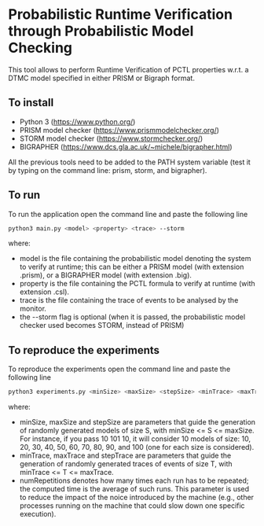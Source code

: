 # Probabilistic Runtime Verification through Probabilistic Model Checking

This tool allows to perform Runtime Verification of PCTL properties w.r.t. a DTMC model specified in either PRISM or Bigraph format.

## To install
- Python 3 (https://www.python.org/)
- PRISM model checker (https://www.prismmodelchecker.org/)
- STORM model checker (https://www.stormchecker.org/)
- BIGRAPHER (https://www.dcs.gla.ac.uk/~michele/bigrapher.html)

All the previous tools need to be added to the PATH system variable (test it by typing on the command line: prism, storm, and bigrapher).

## To run

To run the application open the command line and paste the following line

```bash
python3 main.py <model> <property> <trace> --storm
```

where:
- model is the file containing the probabilistic model denoting the system to verify at runtime; this can be either a PRISM model (with extension .prism), or a BIGRAPHER model (with extension .big).
- property is the file containing the PCTL formula to verify at runtime (with extension .csl).
- trace is the file containing the trace of events to be analysed by the monitor.
- the --storm flag is optional (when it is passed, the probabilistic model checker used becomes STORM, instead of PRISM)

## To reproduce the experiments

To reproduce the experiments open the command line and paste the following line

```bash
python3 experiments.py <minSize> <maxSize> <stepSize> <minTrace> <maxTrace> <stepTrace> <numRepetitions>
```

where:
- minSize, maxSize and stepSize are parameters that guide the generation of randomly generated models of size S, with minSize <= S <= maxSize. For instance, if you pass 10 101 10, it will consider 10 models of size: 10, 20, 30, 40, 50, 60, 70, 80, 90, and 100 (one for each size is considered).
- minTrace, maxTrace and stepTrace are parameters that guide the generation of randomly generated traces of events of size T, with minTrace <= T <= maxTrace.
- numRepetitions denotes how many times each run has to be repeated; the computed time is the average of such runs. This parameter is used to reduce the impact of the noice introduced by the machine (e.g., other processes running on the machine that could slow down one specific execution).


